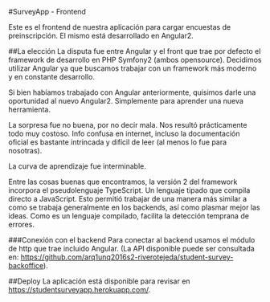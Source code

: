 #SurveyApp - Frontend

Este es el frontend de nuestra aplicación para cargar encuestas de preinscripción.
El mismo está desarrollado en Angular2. 


##La elección
La disputa fue entre Angular y el front que trae por defecto el framework de desarrollo en PHP Symfony2 (ambos opensource). Decidimos utilizar Angular ya que buscamos trabajar con un framework más moderno y en constante desarrollo. 

Si bien habíamos trabajado con Angular anteriormente, quisimos darle una oportunidad al nuevo Angular2. Simplemente para aprender una nueva herramienta. 

La sorpresa fue no buena, por no decir mala. Nos resultó prácticamente todo muy costoso. Info confusa en internet, incluso la documentación oficial es bastante intrincada y difícil de leer (al menos lo fue para nosotras).

La curva de aprendizaje fue interminable. 

Entre las cosas buenas que encontramos, la versión 2 del framework incorpora el pseudolenguaje TypeScript. Un lenguaje tipado que compila directo a JavaScript. Esto permitió trabajar de una manera más similar a como se trabaja generalmente en los backends, así como plasmar mejor las ideas. Como es un lenguaje compilado, facilita la detección temprana de errores. 

###Conexión con el backend
Para conectar al backend usamos el módulo de http que trae incluido Angular. (La API disponible puede ser consultada en: https://github.com/arq1unq2016s2-riverotejeda/student-survey-backoffice).

##Deploy
La aplicación está disponible para revisar en https://studentsurveyapp.herokuapp.com/.
